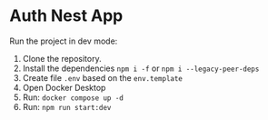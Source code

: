 # Auth Nest App

Run the project in dev mode:

1. Clone the repository.
2. Install the dependencies `npm i -f` or `npm i --legacy-peer-deps`
3. Create file `.env` based on the `env.template`
4. Open Docker Desktop
5. Run: `docker compose up -d`
6. Run: `npm run start:dev`
